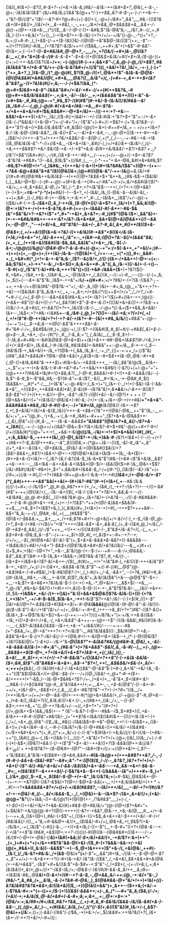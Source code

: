 ()&((*_#(&+(--$?()_#-$+?-*+/_+&:+)&-&;(#&/--&!&:-*+(&#+$+?_@&(_+-&-_-@+;-)&)&(&!(&$"-(_&_)+#&/&;(/(&&"&(_@_++*_/-)_++$&_&?-#-$-$_(+$-)-/_-++&-+$-$+"&?-@_/(/$"+"($(*-*--&?-#+?_@+#+)+)-*_$((+:(_-@+(-/&#+"_&&"___#&;-)()$?&(&+(#+$&((+_)(&(+(*__&-+#&)_-_-_++-_/&*(*&&_@+$&_&$&+&__&&+-/-@()-+(@+-+)&*&:__(*(/($__&:-)-*_@-_(-((+-&#&;$"(&-@&"&;-__/&?_#--(/_+_#(&_)-)(+++&;&(+"(+()__(-+!&*$?++-$-/&)-)+?+/+/+-+/&"()-@-_-*((+"+?_-&;+;(/+#-#-_(_(+&$-_(/-+_+($-)&)()&)-/(@(@-+&"&$_@-)&((($"(++;_-$"--+/(_+!$?$?(((#(/-#_)&__(+?&?$?-&($_/_++_+!-/($&&_-_++#+;&"+(+&$"_-_#-&&"-@(&+;+;(--)+?-@-*___$+#&)&#_@-@+?_-___/+_+?()&/(-+#+)&-_@((&?&:__+/_#+"&*($-&-/(#__-&-&-$+"-$+&-)(_+*_@($&$+*&(&/+#((+$+/&;($-*_@-)(+(/+;+(-++-&_&/()&?((&_+__/+$+;-$(-(@(/(#-)-++;&&_+$"-/_&_@-)-@_/(/+$$?_#&(&)&&&"&+(*&-$"&/++-(_/&-&:&?&#+/+/(/$"(((_+&&!+?&!_)&/+_-+-)_(-)+"(*++_&+?_)_)(&-@_/(*_@-@(#(_$?($_@-/((+!_@&*+!$"-&(&-&-@_@&-(@(@&$&#(*&#&)(@(_+#+&___@&?()__&/&"+)(_-)+#+-+_&*-*+$+(&?&"&$$?_@-)(+$?&)&_(#(/+;&;-*-*-/-/+$&?(&&_(*-@+#+$_)&$+*&-$"-)&&&"&#+/+:&(-+_#+-(/_+_+(#(++$&?&_-#(@+#++&$_/&!&&&$(+-_+;&*_-&!--(&(-__+;+(&&&$&"&*+)_)()+:&"-&-*(*+#+$&-_#_#&;(@+-+*_#&_$?-/(#(#$"(#-*&/-$-(&:&((/_$(#&&--&!(&_/&#-/---(_@_)-@(#-#(+&*&+(#&:-*&__#+:$?&-+/+&++&+&/+#+!_$&;&$&#+:-@+$+/&)+--/((-++:+?-*&:--&$&!+&+++__$(*&?+;_(&/_(($-#(/+)&*&!+:-+(_-(_(&:_#_(&:+"&?+$+"$"+:-/+-&$+$()&*-_(-(*_&&)_&_/-(+&-@+"_)+-(/-#+"_/+;-)$"&"+)-#+/(-+$&?+_-)+"&;$?&$-*-*(-&*+"$?(-&+(/+$&:(/&;&_&!$"+#_&($((-(_@(/_)+:&+(*-#+_+#+)_&_$+-+(+$+*+)&*+?&:(-(&-&_@-((#&-&_&?__(&-&()+_$"+;--&!+&+-&#_--_-@-@+(((&-+*-#+-+&-_($&!+/-)+++$-$&"_)+)++_++?&/_+&$&/-$-_-$(@-/_+(*_(_(---_-+-#&:-+&-+!&((&_@&)&(&-&"-*-/(+(/&+&__-(&+&+)&:-_&#(/-(_)+/+&(/&*-(&/&!-/_)(/-+&;+++$&#$?-*&/-$&/($-+&-+)-*$"+_&;&_-$(#++&/&&&(-+$?_/_+&$$?+;_($?(/&"_/+$&"((&#+#(/-_-/(#_((&+$-*_++:-#&+__(--++;(+(_+--@+/(*_-+$+-&?$?-_$"&?&-+#&#+"()--&&_$(*&;$"+((/&#_(__--_(-*-++"+:&*-@&_&#(*&*&#&;$?__-#&;$?+#(@+!+"-(_)&#&;_+(+++&/-(-&+!(*(#+!&?&#&/($&"+)(@+$-$(_++--+?&&-&_@+*&$&"&*&"($_)(@&_()&*+;(@+#(((@&-&"_/-++_-)&__@+_&;(&(+_#(/(#+#-#((_@&!_#&++&_/&(&$--+)+*(((@+?&$&_+$+"&*+&__(#&-&$-+($&(&!(_(__&&/-@+$_)-*-)-*(#-+-@_)-+(#+&-_&:-*+*(/_#++_/-#&"+/_/-+_)+;&/+&&#(*&!($(*-+&/+;_+-#_&+&&)_&-@_(+"&!_(-*_$+;+?+(&"&*_$---++/_(+?+:+:(@+&&?(+-)+$+;+#__&-+"_(-*(+_)+__#&)($-)-$-$+?_+(-(&&!_/&_((-@&:-&--&(&!-&(_-++)+;&#-_()-/_#&)-#-/+--@&:+;+:&:+:+"_#-_(_-(&!&*__(&$"_/+/--_@(-+(($&/+#-(-*-$__-/_$&+()_&_)-++(&_($-@(*()(/-&+_$?++_(&/+(+?_&&;&!(@-@+:+)&?+*-/+(+*+$-*&?&;&_+#-)_++-(*_+-_(&&_&)-#(-&*+:-#&_-$&(&"+$&"&/+?-+&?+($"+*_#+"-+&)+_&+&?+;-#_)(#$"(@&:($+:_&&"&)+-(*-+-*&#&/&#&++-+++:&?+/&?-/&+&*&#__&&+$(@+*&)_@&&++(/(--&&(+;-@-@$?_-_($"--+(+$(+&__#$"$?&!--&&+(-_&?-#_&(_&*_#()+*($_)($+&-@&$+;(_+/+*+*&!(@(&+_&:+?&)-_((+$+$&!&)(#-+_&$"+$(_(&+/&:(&-(+)&;_/+$+&+"+!_/&)-&+++(_/&"+:-_+(&#-+&;(@()+?&:-$(/+(&&&"_$&;(+_+_(__(++!&+&)($&#((&*-$&_&&_&&)&"+/+&+;_/&_-$(_-/-&+;-/_@_@(((/_&_@(/-@&#-@+?-&-&-#+)(-_@+;-_+"+:(_+$(-&++_+"+&(/+;(#--+)++(+(+_--@+)+;(++)&)-/&-&--/(@(&(*-(_/++--+;_+(*+)()_#+:_&&#-+_(_+&#+#(*_)+!+:&-+-&"&;&-_($?--&*(/&!+_(/()-*_)(&+_-/+&&++!-@+:+(+:-&&;$?&(+_+)-*+"+-&:_/+$+$()+;&;&+&++#-_&"((_&_/&-+)(/-&(+-(-+()---$-#(+(/_/$"&"(-&)+#&-&;+++?&"((+(((-*&#-/&&&+($__+)+?&?($()-#_+&#+_-)&#_++&-_((&#-&__+_-@(&(&++_/_&()(#_--/(-+)-#__---(()--(/-)+_&;(+_$_((_+$($_---&*_-&"$"&:_(&$+*-*++&"+/&___(-+((#+#__+;+/+?_#&)+-(_+?(&-)(&&?-$_(-++;+$+&-/++_@(&(#&"-@$?&-+"+/_-&!-_&_(@-)&(+--#+;&_(@__+"&++;+?+-+&(--+($&(&#-_$"&_&/&++/__+_-+_&+;+)+$&/(*_/((++_$+(+/+"_/_/+?_/+#-*+#-/-(_/+(_$-@-_(_---&&*&&_$(#&+&;++(*-(&?-)+"($_(+#+)_)&+-++;_)_@(((-_(+&&+-#$"(((-&(+!((-/-*+(_$&?(#(+$"-$-#+-&:()+_((()&!+&+_&(()+:+?&$-++(((&/-)-*_&+#(((_+!-&&?((+?++_)&(($-/&-_/-*__-/-*_@+*((-_&_+(_$+*&&_&+&&!-(&*--_)&$+;+?+#&-+)&#&__+-_-$_/&#-)_@_)+?()()+--(&(-*&;+?(+(*(_+)(_+!+!$"_#-@-*+)&/+?+!_-+?-&(-+(&?+-_#--(&(++#&_&/&/__()+#_&&"+_-_(@---)+-+"(+(__$-+&;&--*(@(/-&$"&++++$&!-&-#+"&#-/-/+;_$&#_$&/(#_)+_(@(-+/_((-$?-+((&&_#($_#_$(_+#_/(-+#&$(_&)+$-)-@+$--_&_+&*_-()+-(#(*(-_#__(-&_&;+"(_(_&(&)__(__$-$_$+)---)-)&;&_+#+#&-+-&#(&_@&$-@+&+$_)++_$($&)+&++-#_#-@&_+)&&$?(#-/+&_)+*((+(+:&$+$(*_(&;&&_)-#-)&/(&_#&!&$&)+:_&_#&_&"_++:-@+/&__$-*-+-(_$--(#&!&(_$-+_&&+&!(+-/&_+?(@&-+(_&&_(&_&-/_-+_(*_(()+-+:++_/+:(/$"&)(*(#&"_&&?+&&*&*(#+?_@&:-@&_+&&$(+_((_($&*($+/&--#+$_$+*(&-@_@&:-#+*&(_@-((+&!&;&#&"&-+*+$_)+:_#_(&+&/+-_+&$(&+++__--(&/_$&"&!_@_(_$__&)&+-_+_$"+;+-+-(+&-&!&-(-_#-#-+&?-#+"-_++&&_/+*+&_#&!(-(-&?(/+(+/-@+"+"+((@+_+++?(#&)&_+!&_(#+!()+$&;&?(__)-@-#_$&&&(+#-)+!(++&-*&&&/_/&/-_-_(-&;$"-&-#_$+-$"&&_#&;--$?(#-_&"_+-*&:(*$?_-&((__#+!&;+_-*-@&#_#_$()(&&$&+-__#(*+*-/___(+(&"&"+;-@-#&!+;(_&:+)+"(_(&+-(-_/+!+(-$&)-(_&-_(-&&-_&+&"__+)((&$+_++&$&*&$(*&!_$-&_)(#-*-(&?&"&)+;&__+&__&_/+/-&++-$((&?&$-$$"+!-)+)(*+;+:&)(+-@+_-&$"-/&?_(-/(@(+_&(-_-&/-*(@$?(*+++($?(@+&&+&(+!(*+"+)&!&((/-@&)&+(_-#(-&;-)+)+-(_&;+/&+-@-+(++#&)__+"+&+_&"-&_&&#&_&&+#&$_/&)-#-#((-$+;_--)+"&#+)&_(@__(&(@&((_-)&+_-+_$?(_+!_$+&_)&)+)&)+&-&($_)&)(/+*+-&-+$&$+($?&"+$+!($_@&(-@_&__+*+"$"(&_-__+-&/+;+"_++"(@_#-_-)+&_-+:(_&-+#_/&#(+-#+++"_($?+&+&-@&*&$+*-_(_&)_@&"+)(-(#_&-__+--(&-&--&&&$__+"&)&$$"(@&)&?+&_&(/-/$?+&-+_)&#(__)(_-+-(-*-)_@+_+/+/_)_&&?-@&_+:_$+?(&+/&/&?-#+$+#&"-@_((*+*+#+?-#+!(/+/(_(&&_(#(*((_@+"+*+:+!__+*&_&:+:_&(__@(((/&_-/&)+:+!+$(*&*&&(*(#(_(#(_-_+;&_&$&/-$_-+++++(&/_(()-@(_&($?-*-/&;+)&&-#__-_(_&?(*+!&&+(-(-*-/(-+*(*+?+(_#&++?-$_&(@+++#+;--&"_$(((@&;+-(*_@+$-$_)&:--()($_-&)-#_/&"+_&"((+*_+&+--&((&+_-@+$&(&__@(&(-&:+_(@(&&#()_$&((/+?($&!-$&&+;_#$?___/+)&&+!-@+:_-+)_@(@&!+&()_&+_(&($-++(&;_-&*($(+-*(#++&+&-((+)&(+--(_/&?-(&;(-&?()&*-$_)&-&*&"$"(#&:-(+_&#-/$"&+&)&;_&$?++&--*+:--__(&+!&&--&++&&-&+_)&$&*(@-$_(+-(&&(_@($+#-)&;_@&++$$?(/&/-#&#(/&)&"-#&*(*_$+"+;&&_/&#____+)&&&-_$_/-)+((#-*()_((&($(--_&)-)&"+(+(_/_#+;+)(/&-+:_#($_)($(-+?+)_#&&-(_#++_@+_&+(-&:&-+!+:+#(__/_)&&+;_/_+-@&-&/+-$?(*(_&#(+++-++&$"_&&(++&(+-(#+)&?-#&"(#-*(+(&+(_+__-*-#&:(*&:&((/_(_/-)+#+;-/-/&/($+"_@_#-@_#&?+*+:(*_/+_-(&#_/(_-*+?-/(&+?(+--+/()+:&#(#$"_+-++;(@()&(+/__-)_&--&*+!($(_+!&:(-(/&++"+?&!+*_&&;&:+:--((-*&!&#&;_@_@-#+$_$(__)((+#&?&#-@+_(&+?&)+-(+&?&--_-/((-$-#&#_&&#-__+-(-&-#-@(#+&+-+#_(+)+:-)+?(&$"-*++(*(@(-&)&&+$&&(#-++$___/+&_$+?+*(&$?+&_)_)(_&!&)(#+_(*(&+)+-+(+#(_-++*$?+*+++*&#_-_-&$+"&_&;-+-/(/_@&#_-&(_+(___(#&$$"$"-_(@(&+/-$&&&;+___&+___+_(+*&;$?_#+#+!+_-@_+&*((+/+:&(+(-)_+-$_/(&-@_@-(+?_$+&-)+#&$-/+$($(/+"+!&"++++($&*-*&$+-&+_&&:&(_(+_&-((&#_@_)+/&(_/-@-+&$+$_&&)_)(/-/$"++_+__+!(++:+/()()&$(@-)-_$"&$+)&-&?+)(_-(__+_+-&$+#+&_-_@&;_$_&--$"--(+-+-+_$(+(@_#(_+!_&($+*+:-#+:_-+?--+;(/+/+;__-$(_(#(@&*&(-$(-&(-_$"(+_$+_&+&-&*&*&*&-_&&?+((-&&&*_$&---+!&$&/&!_/+#&!+/+&+"_)-$&$+/(@$?&/&*&#+$_(+_&?&((&(/---&__+(_#+*+)((+$_#+;+(&(--(@+?+"_+&--_&"&/(@-(+:-$-/+*--+#-*---*_&-/+;_@&&&;-*_&$"_&&;$"(&_#-++$-)&_&++!&&&:+;(#$?&&-*&?$?_#_+&/((-_-((&+$+*+)&$+&+)$?-&(_+&++-/($(__#(#(+__+!+"+)&"&#-)_+&!()($-+++&(&"$?&-+:_+&!(-_/+;(/-)+:()&*+_-&&$&-&?&;$"$"-*+/(*-#-((#(__@$"(@-*&$(#&*-)-#+#_$&!_/+$-#&!_@$?-)+:_(_)-#(/+:_/-&_-&&+"_--)+?&_(#&!+#_&-((#-(&)&__#&+_--/&;__+-&!(#_$_($?_/&;&"+_&:&!(&($&"(+&--_-@_@$"$"-$+:-+__-+&;$?+:&+_#&*+?&)&/&-_$-)-(+:+(-*&_-*_@+&(*--__&$+$(--*&__--*_@-/&"_#&+&/-$&?()+!+#(++!+;_&((_)_-_$-@-)(+-+-_&"$?$?&:&!-___(&(/-*&*+:(#_$&__-+)&$&*_+&/-/(*-+()&)+"&:((+&&*&$_@&(_)$?&-&)&-()+(((-(+?&(_++)&!+"_-+/-#-$-&($_$(&-&+_-*+!-__&(___$"$?++&!-/&_(--(-)+$(#_(((+-$"()&!+_&((@+?+:&$&(($+#($&*+$_/+*-#-@&*__(&&&(__@(*(@_(_&-_(#-@(-&"-_&*-)&!()(*-@($-/&:$"(-&/-/+!$"($_/+/-+(_+:_@&/-+-#+$_)++--+&_$(*+?+"(#&"-_(($?-&()+(&)&+_$_-_+_@$?&:&/+$(/+&_+-_(/-++:_--+_)+?_)_(((+/&?&;+"(*+:+/&;++&:&((&&-+!&_+(()+$-#+!-)+&_-(_+&+/&&$"-&+*++-+-(_@_+-+$"-)((&-&&&!_#&((#()&-&---__-(_&$?-*&)_$&&()&$&:-(&++;+&-_+"+/&&_)(#(/--_--*-_+:+$-$-#&(+"-$&&_/+:_@-+&"+*+?+:+?+/&/$"-__#&?&)&_&$(((-_$&_(#(@+?-+&;-&_$&"&*&+-$-_(/+?-/&(-&_(_/-)-+(@&;_#+!-$+$-&(@+!_&+:_(&$--+_(*-)-@(@&)$?+)&?((&&(@(_+"_/-_&*_$(/-$-/&:+"&*__-@()&$$?$"_+-&(&&?_#&/(@_#&#-$_@&)_+_-&(-+&-&&&:&)(&-)+:-#+;&"-_(#&:&"+)+?&+&&$"-$&)(_&_-&-#(--)__+(-_(@+-_$&$&++$($-@+_+?+)&+&/(+&+$?+)&$-*_+(/_)&)_)()_-&+&!___#_$(++;+:+(+!_/-_+?-#-$&/&"+/()(&&)+?++$"(-(-_+&(&-&&_)&-($+;&#_$_)$"-/$"&#&$+:&+&*-_&$_-+"$?+!_++!__&$&$&/+$&-_(+_&(+-+;+++(+)__&&(_-*((-)&)(#(+&:_(-)-)&*&_()_$&"-@-&$"_$-)+#-)_&+!&"-+&/-)&_-$-++"(($"&$(@_&(_&+_)(*-@&:-$&-(+---/+)(@_)(&&!-+_@+*-#-*($+-&)+++++!+"-_&$_)--(&-@+$&#&_+?$?-/+-_)+&+)+__-&"&*_$+)&#+:&!-__#&&-(-/+$()&#&"(@-#__&"&!(&&*+)+;+:__&*-_-_+$-&(@$"(-((--&*-#-++/+_+)&)-@+_-$&$+(+;(_&__((_&+-#&?$?&"_-+?+)-/+?_#+"_(_(&__/+(+*+!&/_&+:_+(++*(+-@--&&-@(+-++*-#(*(@_+&+(*&&&(+_(*_/-+_@((-*$"-#_@+&--+_(*&-&((_(&&)+?(((_&!&;&!((+&+:(/-_+/(#&*+_()&:_/+;_--((-$?&$+;+*++&_+"()_@-++?&/&/+(--+((_+$+?+"+"(#+?+)(/_/+;_@(*&++$+)&&_/&$(+-$-*($&"--&:&?-(-@+--#&&--($_$+*_#_$+)()_+&-&!&*+-+#-#-((@&"+#&!(&(-_(+"+*$?&+(_&_&/($((&#(&+--(()(/+!&:(&+!-)+(_/+/_+&*_@_@&"-(($_/&__#&*((-/(&&(&$+#-*&"-@&!_++!-)-+&(&$+*+_((&-&*+!_)+;(_+&+*_(&#--_&-)_--#-(-*((&/&?+/&-((-@+#&&-((___++&/&(-+((_&&#&-_(+/_$+*&#+&+/+*(+_#_((*+:+_&/+)-(-/(-&"+$(#(&+(-+&;&/_((/(_-$+)(/&--(+#&:-++"()_(&#((_@+-(_(&-+((&&-)-)__((()-*_+&"&(+?+?+/+:(@+;()&(_)((&;_/+(-/-#(-(*(-&$+;(@&?_)+&&:(*-*(/-+(*$"$"+$+-&!--++&!()+?($-*&&&$(@+$+:&_(*(/&?_&+:_$_@(/+*+$&!$?&?+-($-@&#+-(@$?$"_--(&#+!_$+/((+:+)(@+*&!+-(_$?--+"&/_$&&(_&"&!&:+$($&#+-($+&_#_&&#+*__-#(&_-_(&_(@++(+++&#$?++&?_/-_-)(#-#-)-&&+&-($&)-#$"--&#+;&"-*+:(@($($_/-/(--_&?&?_)&?+?+!+)+/-*&*(/-)$"-_&!_)-#&/-&+_&/+*(-&&-/&$((&)+&+-&$----+&_&&-+*&*+!-$&-&-_#+;_+($&!_$$?--&++*+$(/-_(*-$&?&*&--$+*(-(/&&&&-_-(&"+)+++#+-_$_)+*(_(/&*_@(/_$-_+$_+_$($&!-$-@-+(+-_&"_)&:(/&?&;+__(+#-$&)_@&$_)&*-@-_-)+-+:+-+&$?(@($-)_)&?-&_$&(+?(@+/-$_@+&-&&_(_+-__+)++&;_&(&&#&)+(+$+*+_-$_#_(+:+?__+&_&&_&*_$&+$?+/+((+(_-_+/&$(#&$$?_--(&)+*+/&(___--$(-+?+!(#(/&?+!-+-+_@&)-#_((*-*-_&(+/&&&*-$_-_/_+(@&)+-&--(&*$?-/(&+_&+&!(/+;(+&)-@(@+"&"__(/_/+_(&&;-_()+-&/(@(_$?(*(@(@(+-_-/$?&#_&$"___)+(-/_-+!-$()+)_)++&)+!&/+?+&&-&)(#_(+#&$-@+#&)&/+"(@-((@+)$?_+&#+"+(+$&)&?-+&/(@(@-#+?(@((-*+++)(-&?+-+&&?_@&:-+_+&;-&(@___#__+/+-&(---++_&_((&+(@+)_#&(-(+$$"+/_(()&*-)(/+$_$_&+&++&!-$+++(+*&(-*-#-(+!(#&)&&(/-)()__+"&;+#_-&&_@+-&)(*__($(&&)-#+(+(_@&+&_+!_$_&$?(+&--/&/&+_-+(_(&)$"-(-#()_(_-&*-_--+)(+&+(*&;(-((+-$"(__+-$-#+"((+?+*(@&_-_&:--+:(-+(&"++$"&:(#&#_+&$(@+;_++?-/()()((-#(@((_&--(@&#&#_$+$(((&+--$-)-$+(&/(#+(-@+!+_-@&(-*(/__&)+(&#(+&_&;((-$+/&(+&&!(+_-+$_/$?+:&+(++"-_(+_)+#+)+*+)+/&++#$?&"&&-@(+&)-/($_#-(+?&&&:-&&-+/-+&)(@(+_#&&+)(_&:&)(--&&$$"-+(--$_@+)&*+++)$"+&-/(_+&(@&:_++#(-_(&:(_(/_/&-&?+#&:&:_/+(&$__-@&(__+"(+___)-*$"+;_&&"(#+!&_-/()&-+;-$-@-@+:$?+_$"+*+/+)_-+-&_+&+*_-+?(/-#+)&-+*&)-)&"(&-(($&"_/_+&*&)_$&+&&+#+&(@&_(+-_+_&/+_&&$"_-(&$"+#+*&/((&:$"+&-$_#_+-*+:$"&"-(_)+$_$+)_-(+-/(*&;(_+;&*(&(&&!(*_&(*_@+/()+"-(&$-(&;_/+;-@&$-/-)&!(#(#-&&-&_&!++__&;(#+-+!&$_)&_-#&;_@&*__&!+((_-&+!+)(#--+?-&-$_-_@+&&_&/-++:(@_-+-&(+"&-_)(#&/-*_&_#&_(+__&!&_-&-)+?&#-#-@&;_)_$(@&#&&-@+"&/+!_++)+!&(+_(((-&?&)&#$?&?&*&$+;&!((&*&)_(($_-+)(@(&((+&&"(+_&++--($++&;(+&/-+(-$?&&-#+:+*(+-((++;($-)+!(*((&$(-&&&*+;+)-_&_(*---#+"&_&;($&;(/-/+;(+&)(-+;_+&/&(_$_@-&(+&#+(-&-#+;&;+;&*__+:_@+:+$+:+"(@&/+:+;&/_#_#+/_#+/&$_#&?+?&&__(_+)-#_&_#-$&!&/(&_&&_-/&/(_&-&#(_+&-)-_&$--_)(_(@+_&/_)--_+(#(&&/_&(&_(+/_)(*(/-$(*+;_&((_($"&)(#_)&:+/-(_&$?-@&(_+_+(/&:__+;()+;(-_&&(-((#&"(-(/_$&_-*(*&:+/+:_$(/_&&#+:_++!&?&*((+?(_(&+*(_&*-/(___-*+?(+&)+/-#+/((_:_:
